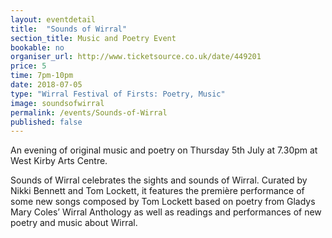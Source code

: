 ```yaml
---
layout: eventdetail
title:  "Sounds of Wirral"
section_title: Music and Poetry Event
bookable: no
organiser_url: http://www.ticketsource.co.uk/date/449201
price: 5
time: 7pm-10pm
date: 2018-07-05
type: "Wirral Festival of Firsts: Poetry, Music"
image: soundsofwirral
permalink: /events/Sounds-of-Wirral
published: false
---
```


An evening of original music and poetry on Thursday 5th July at 7.30pm at West Kirby Arts Centre.  

Sounds of Wirral celebrates the sights and sounds of Wirral. Curated by Nikki Bennett and Tom Lockett, it features  the première performance of some new songs composed by Tom Lockett based on poetry from Gladys Mary Coles’ Wirral Anthology as well as readings and performances of new poetry and music about Wirral.
